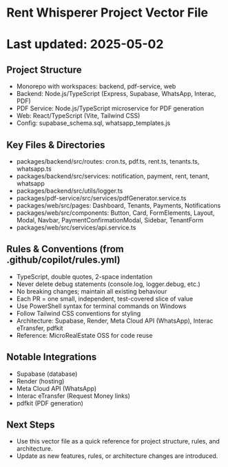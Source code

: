 # Rent Whisperer Project Vector File
# Last updated: 2025-05-02

## Project Structure
- Monorepo with workspaces: backend, pdf-service, web
- Backend: Node.js/TypeScript (Express, Supabase, WhatsApp, Interac, PDF)
- PDF Service: Node.js/TypeScript microservice for PDF generation
- Web: React/TypeScript (Vite, Tailwind CSS)
- Config: supabase_schema.sql, whatsapp_templates.js

## Key Files & Directories
- packages/backend/src/routes: cron.ts, pdf.ts, rent.ts, tenants.ts, whatsapp.ts
- packages/backend/src/services: notification, payment, rent, tenant, whatsapp
- packages/backend/src/utils/logger.ts
- packages/pdf-service/src/services/pdfGenerator.service.ts
- packages/web/src/pages: Dashboard, Tenants, Payments, Notifications
- packages/web/src/components: Button, Card, FormElements, Layout, Modal, Navbar, PaymentConfirmationModal, Sidebar, TenantForm
- packages/web/src/services/api.service.ts

## Rules & Conventions (from .github/copilot/rules.yml)
- TypeScript, double quotes, 2-space indentation
- Never delete debug statements (console.log, logger.debug, etc.)
- No breaking changes; maintain all existing behaviour
- Each PR = one small, independent, test-covered slice of value
- Use PowerShell syntax for terminal commands on Windows
- Follow Tailwind CSS conventions for styling
- Architecture: Supabase, Render, Meta Cloud API (WhatsApp), Interac eTransfer, pdfkit
- Reference: MicroRealEstate OSS for code reuse

## Notable Integrations
- Supabase (database)
- Render (hosting)
- Meta Cloud API (WhatsApp)
- Interac eTransfer (Request Money links)
- pdfkit (PDF generation)

## Next Steps
- Use this vector file as a quick reference for project structure, rules, and architecture.
- Update as new features, rules, or architecture changes are introduced.
